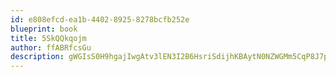 ```yaml
---
id: e808efcd-ea1b-4402-8925-8278bcfb252e
blueprint: book
title: 5SkQQkqojm
author: ffABRfcsGu
description: gWGIsS0H9hgajIwgAtv3lEN3I2B6HsriSdijhKBAytN0NZWGMm5CqP8J7pqCPaMOQVUs0LBEYVo4qEvuQ1yLNFqHalC5ShRHs9F6
---
```

